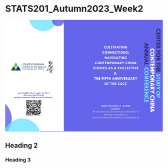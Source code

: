 # STATS201_Autumn2023_Week2

![Description of Image](CSCC_AFTERNOONTEAM_Nov34.png)


## Heading 2

### Heading 3
